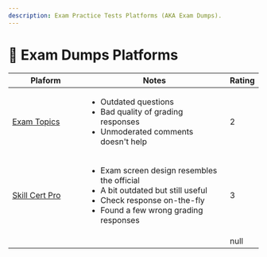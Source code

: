 ```yaml
---
description: Exam Practice Tests Platforms (AKA Exam Dumps).
---
```


# 🔡 Exam Dumps Platforms



<table><thead><tr><th width="202">Plaform</th><th width="402">Notes</th><th data-type="rating" data-max="5">Rating</th></tr></thead><tbody><tr><td><a href="https://www.examtopics.com/">Exam Topics</a></td><td><ul><li>Outdated questions</li><li>Bad quality of grading responses</li><li>Unmoderated comments doesn't help</li></ul></td><td>2</td></tr><tr><td><a href="https://skillcertpro.com/">Skill Cert Pro</a></td><td><ul><li>Exam screen design resembles the official</li><li>A bit outdated but still useful</li><li>Check response on-the-fly</li><li>Found a few wrong grading responses</li></ul></td><td>3</td></tr><tr><td></td><td></td><td>null</td></tr></tbody></table>
